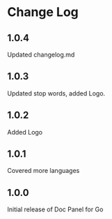 # Change Log

## 1.0.4

Updated changelog.md

## 1.0.3

Updated stop words, added Logo.

## 1.0.2

Added Logo

## 1.0.1

Covered more languages

## 1.0.0

Initial release of Doc Panel for Go
